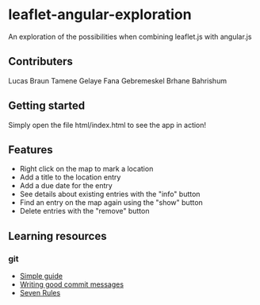 # leaflet-angular-exploration
An exploration of the possibilities when combining leaflet.js with angular.js

## Contributers
Lucas Braun
Tamene Gelaye
Fana Gebremeskel
Brhane Bahrishum


## Getting started
Simply open the file html/index.html to see the app in action!

## Features
* Right click on the map to mark a location
* Add a title to the location entry
* Add a due date for the entry
* See details about existing entries with the "info" button
* Find an entry on the map again using the "show" button
* Delete entries with the "remove" button

## Learning resources
### git
- [Simple guide](http://rogerdudler.github.io/git-guide/)
- [Writing good commit messages](https://github.com/erlang/otp/wiki/writing-good-commit-messages)
- [Seven Rules](https://chris.beams.io/posts/git-commit/#seven-rules)
